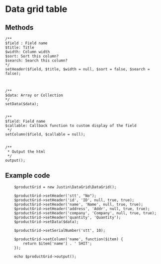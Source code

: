 # Data grid table

## Methods

    /**
    $field : Field name
    $title: Title
    $width: Column width
    $sort: Sort this column?
    $search: Search this column?
    */
    setHeader($field, $title, $width = null, $sort = false, $search = false);



    /**
    $data: Array or Collection
    */
    setData($data);


    /**
    $field: Field name
    $callable: Callback function to custom display of the field
     */
    setColumn($field, $callable = null);


    /**
     * Output the html
     */
    output();


## Example code

        $productGrid = new Justin\DataGrid\DataGrid();

        $productGrid->setHeader('stt', "No");
        $productGrid->setHeader('id', 'ID', null, true, true);
        $productGrid->setHeader('name', 'Name', null, true, true);
        $productGrid->setHeader('address', 'Addr', null, true, true);
        $productGrid->setHeader('company', 'Company', null, true, true);
        $productGrid->setHeader('quantity', 'Quantity');
        $productGrid->setData($data);

        $productGrid->setSerialNumber('stt', 10);

        $productGrid->setColumn('name', function($item) {
            return $item['name'] . ' SHIT';
        });

        echo $productGrid->output();